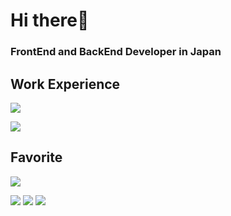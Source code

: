 # Hi there👋
### FrontEnd and BackEnd Developer in Japan

## Work Experience

<img src="https://skillicons.dev/icons?i=html,css,javascript,typescript,vue,nuxt,jquery,java,spring,flutter" /> <br>

<img src="https://skillicons.dev/icons?i=linux,nodejs,aws,github,eclipse,vscode,vim,powershell,figma,discord,postman," /> <br>

## Favorite

<img src="https://skillicons.dev/icons?i=typescript,react,next,python,django,docker" />

<br>

[![](https://raw.githubusercontent.com/rainy6/rainy6/main/profile-summary-card-output/midnight_purple/0-profile-details.svg)](https://github.com/vn7n24fzkq/github-profile-summary-cards)
[![](https://raw.githubusercontent.com/rainy6/rainy6/main/profile-summary-card-output/midnight_purple/1-repos-per-language.svg)](https://github.com/vn7n24fzkq/github-profile-summary-cards) [![](https://raw.githubusercontent.com/rainy6/rainy6/main/profile-summary-card-output/midnight_purple/3-stats.svg)](https://github.com/vn7n24fzkq/github-profile-summary-cards) 
